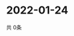 # 2022-01-24
  共 0条

  <!-- BEGIN -->
  <!-- 最后更新时间Mon Jan 24 2022 11:02:46 GMT+0000 (Coordinated Universal Time) -->
  
  <!-- END -->
  
  